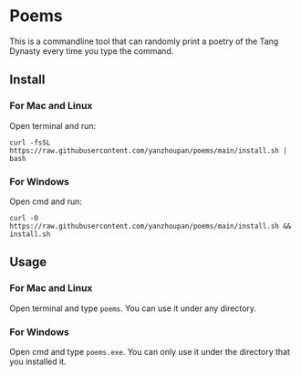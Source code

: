 # Poems
This is a commandline tool that can randomly print a poetry of the Tang Dynasty every time you type the command.

## Install
### For Mac and Linux
Open terminal and run:

```curl -fsSL https://raw.githubusercontent.com/yanzhoupan/poems/main/install.sh | bash```


### For Windows
Open cmd and run: 

```curl -O https://raw.githubusercontent.com/yanzhoupan/poems/main/install.sh && install.sh```

## Usage
### For Mac and Linux
Open terminal and type ```poems```. You can use it under any directory.

### For Windows
Open cmd and type ```poems.exe```. You can only use it under the directory that you installed it.